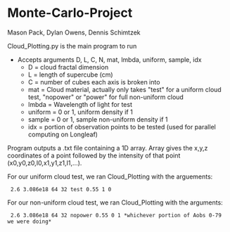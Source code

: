 # Monte-Carlo-Project
Mason Pack, Dylan Owens, Dennis Schimtzek

Cloud_Plotting.py is the main program to run

- Accepts arguments D, L, C, N, mat, lmbda, uniform, sample, idx
    - D = cloud fractal dimension
    - L = length of supercube (cm)
    - C = number of cubes each axis is broken into
    - mat = Cloud material, actually only takes "test" for a uniform cloud test, "nopower" or "power" for full non-uniform cloud
    - lmbda = Wavelength of light for test
    - uniform = 0 or 1, uniform density if 1
    - sample = 0 or 1, sample non-uniform density if 1
    - idx = portion of observation points to be tested (used for parallel computing on Longleaf)
    
Program outputs a .txt file containing a 1D array. Array gives the x,y,z coordinates of a point followed by the intensity of that point (x0,y0,z0,I0,x1,y1,z1,I1,...).

For our uniform cloud test, we ran Cloud_Plotting with the arguements: 

     2.6 3.086e18 64 32 test 0.55 1 0

For our non-uniform cloud test, we ran Cloud_Plotting with the arguments: 

     2.6 3.086e18 64 32 nopower 0.55 0 1 *whichever portion of Aobs 0-79 we were doing*
